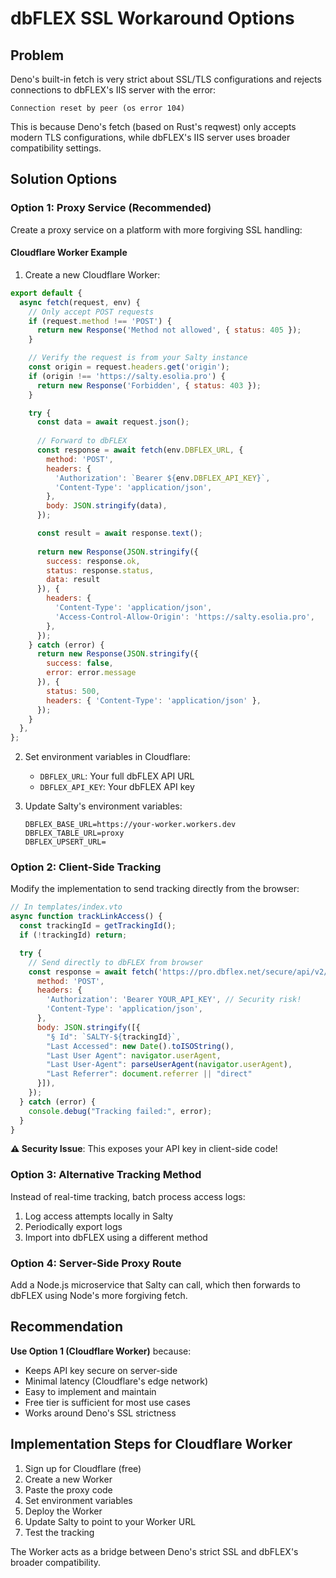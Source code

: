 # dbFLEX SSL Workaround Options

## Problem

Deno's built-in fetch is very strict about SSL/TLS configurations and rejects connections to dbFLEX's IIS server with the error:
```
Connection reset by peer (os error 104)
```

This is because Deno's fetch (based on Rust's reqwest) only accepts modern TLS configurations, while dbFLEX's IIS server uses broader compatibility settings.

## Solution Options

### Option 1: Proxy Service (Recommended)

Create a proxy service on a platform with more forgiving SSL handling:

#### Cloudflare Worker Example

1. Create a new Cloudflare Worker:

```javascript
export default {
  async fetch(request, env) {
    // Only accept POST requests
    if (request.method !== 'POST') {
      return new Response('Method not allowed', { status: 405 });
    }

    // Verify the request is from your Salty instance
    const origin = request.headers.get('origin');
    if (origin !== 'https://salty.esolia.pro') {
      return new Response('Forbidden', { status: 403 });
    }

    try {
      const data = await request.json();
      
      // Forward to dbFLEX
      const response = await fetch(env.DBFLEX_URL, {
        method: 'POST',
        headers: {
          'Authorization': `Bearer ${env.DBFLEX_API_KEY}`,
          'Content-Type': 'application/json',
        },
        body: JSON.stringify(data),
      });

      const result = await response.text();
      
      return new Response(JSON.stringify({ 
        success: response.ok,
        status: response.status,
        data: result 
      }), {
        headers: { 
          'Content-Type': 'application/json',
          'Access-Control-Allow-Origin': 'https://salty.esolia.pro',
        },
      });
    } catch (error) {
      return new Response(JSON.stringify({ 
        success: false, 
        error: error.message 
      }), {
        status: 500,
        headers: { 'Content-Type': 'application/json' },
      });
    }
  },
};
```

2. Set environment variables in Cloudflare:
   - `DBFLEX_URL`: Your full dbFLEX API URL
   - `DBFLEX_API_KEY`: Your dbFLEX API key

3. Update Salty's environment variables:
   ```
   DBFLEX_BASE_URL=https://your-worker.workers.dev
   DBFLEX_TABLE_URL=proxy
   DBFLEX_UPSERT_URL=
   ```

### Option 2: Client-Side Tracking

Modify the implementation to send tracking directly from the browser:

```javascript
// In templates/index.vto
async function trackLinkAccess() {
  const trackingId = getTrackingId();
  if (!trackingId) return;

  try {
    // Send directly to dbFLEX from browser
    const response = await fetch('https://pro.dbflex.net/secure/api/v2/15331/PS%20Secure%20Share/upsert.json?match=%CE%B5%20Id', {
      method: 'POST',
      headers: {
        'Authorization': 'Bearer YOUR_API_KEY', // Security risk!
        'Content-Type': 'application/json',
      },
      body: JSON.stringify([{
        "§ Id": `SALTY-${trackingId}`,
        "Last Accessed": new Date().toISOString(),
        "Last User Agent": navigator.userAgent,
        "Last User-Agent": parseUserAgent(navigator.userAgent),
        "Last Referrer": document.referrer || "direct"
      }]),
    });
  } catch (error) {
    console.debug("Tracking failed:", error);
  }
}
```

**⚠️ Security Issue**: This exposes your API key in client-side code!

### Option 3: Alternative Tracking Method

Instead of real-time tracking, batch process access logs:

1. Log access attempts locally in Salty
2. Periodically export logs
3. Import into dbFLEX using a different method

### Option 4: Server-Side Proxy Route

Add a Node.js microservice that Salty can call, which then forwards to dbFLEX using Node's more forgiving fetch.

## Recommendation

**Use Option 1 (Cloudflare Worker)** because:
- Keeps API key secure on server-side
- Minimal latency (Cloudflare's edge network)
- Easy to implement and maintain
- Free tier is sufficient for most use cases
- Works around Deno's SSL strictness

## Implementation Steps for Cloudflare Worker

1. Sign up for Cloudflare (free)
2. Create a new Worker
3. Paste the proxy code
4. Set environment variables
5. Deploy the Worker
6. Update Salty to point to your Worker URL
7. Test the tracking

The Worker acts as a bridge between Deno's strict SSL and dbFLEX's broader compatibility.